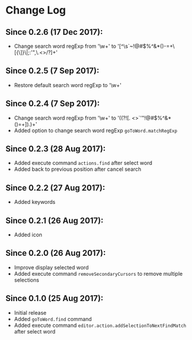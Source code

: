 # Change Log


## Since 0.2.6 (17 Dec 2017):
- Change search word regExp from '\w+' to '[^\\s`~!@#$%^&*()-=+\\[{\\]}\\|;:\'",\\.<>/?]+'

## Since 0.2.5 (7 Sep 2017):
- Restore default search word regExp to '\w+'

## Since 0.2.4 (7 Sep 2017):
- Change search word regExp from '\w+' to '((?![. <>`'"!@#$%^&*()=+]).)+'
- Added option to change search word regExp `goToWord.matchRegExp`

## Since 0.2.3 (28 Aug 2017):
- Added execute command `actions.find` after select word
- Added back to previous position after cancel search

## Since 0.2.2 (27 Aug 2017):
- Added keywords

## Since 0.2.1 (26 Aug 2017):
- Added icon

## Since 0.2.0 (26 Aug 2017):
- Improve display selected word
- Added execute command `removeSecondaryCursors` to remove multiple selections

## Since 0.1.0 (25 Aug 2017):
- Initial release
- Added `goToWord.find` command
- Added execute command `editor.action.addSelectionToNextFindMatch` after select word